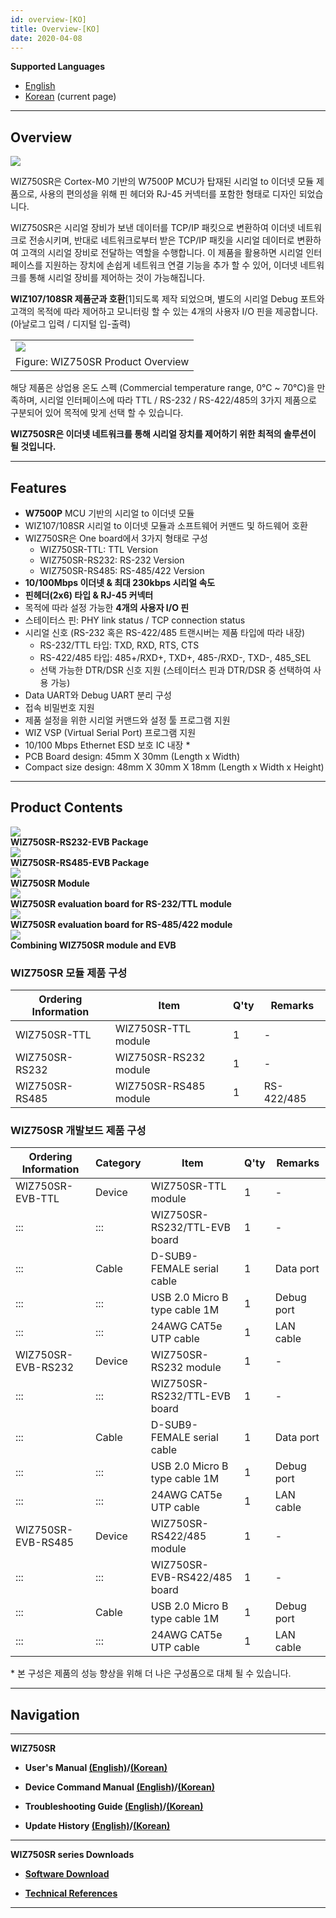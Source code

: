 ```yaml
---
id: overview-[KO]
title: Overview-[KO]
date: 2020-04-08
---
```


**Supported Languages**  
  * [English](overview-[EN])  
  * [Korean](overview-[KO]) (current page)

-----

## Overview

![](/img/products/wiz750sr/overview/wiz750sr_simple_product_overview_v2.png)

WIZ750SR은 Cortex-M0 기반의 W7500P MCU가 탑재된 시리얼 to 이더넷 모듈 제품으로, 사용의 편의성을 위해
핀 헤더와 RJ-45 커넥터를 포함한 형태로 디자인 되었습니다.

WIZ750SR은 시리얼 장비가 보낸 데이터를 TCP/IP 패킷으로 변환하여 이더넷 네트워크로 전송시키며, 반대로 네트워크로부터
받은 TCP/IP 패킷을 시리얼 데이터로 변환하여 고객의 시리얼 장비로 전달하는 역할을 수행합니다. 이 제품을 활용하면 시리얼
인터페이스를 지원하는 장치에 손쉽게 네트워크 연결 기능을 추가 할 수 있어, 이더넷 네트워크를 통해 시리얼 장비를 제어하는 것이
가능해집니다.

**WIZ107/108SR 제품군과 호환**\[1\]되도록 제작 되었으며, 별도의 시리얼 Debug 포트와 고객의 목적에 따라
제어하고 모니터링 할 수 있는 4개의 사용자 I/O 핀을 제공합니다. (아날로그 입력 / 디지털 입-출력)

|                                                                |
| -------------------------------------------------------------- |
| ![](/img/products/wiz750sr/overview/wiz750sr_product_overview.png) |
| Figure: WIZ750SR Product Overview                              |

해당 제품은 상업용 온도 스펙 (Commercial temperature range, 0℃ \~ 70℃)을 만족하며, 시리얼
인터페이스에 따라 TTL / RS-232 / RS-422/485의 3가지 제품으로 구분되어 있어 목적에 맞게 선택 할
수 있습니다.

**WIZ750SR은 이더넷 네트워크를 통해 시리얼 장치를 제어하기 위한 최적의 솔루션이 될 것입니다.**

-----

## Features

  - **W7500P** MCU 기반의 시리얼 to 이더넷 모듈
  - WIZ107/108SR 시리얼 to 이더넷 모듈과 소프트웨어 커맨드 및 하드웨어 호환
  - WIZ750SR은 One board에서 3가지 형태로 구성
      - WIZ750SR-TTL: TTL Version
      - WIZ750SR-RS232: RS-232 Version
      - WIZ750SR-RS485: RS-485/422 Version 
  - **10/100Mbps 이더넷 & 최대 230kbps 시리얼 속도**
  - **핀헤더(2x6) 타입 & RJ-45 커넥터**
  - 목적에 따라 설정 가능한 **4개의 사용자 I/O 핀**
  - 스테이터스 핀: PHY link status / TCP connection status
  - 시리얼 신호 (RS-232 혹은 RS-422/485 트랜시버는 제품 타입에 따라 내장)
      - RS-232/TTL 타입: TXD, RXD, RTS, CTS
      - RS-422/485 타입: 485+/RXD+, TXD+, 485-/RXD-, TXD-, 485\_SEL
      - 선택 가능한 DTR/DSR 신호 지원 (스테이터스 핀과 DTR/DSR 중 선택하여 사용 가능)
  - Data UART와 Debug UART 분리 구성
  - 접속 비밀번호 지원
  - 제품 설정을 위한 시리얼 커맨드와 설정 툴 프로그램 지원
  - WIZ VSP (Virtual Serial Port) 프로그램 지원
  - 10/100 Mbps Ethernet ESD 보호 IC 내장 \* 
  - PCB Board design: 45mm X 30mm (Length x Width)
  - Compact size design: 48mm X 30mm X 18mm (Length x Width x Height) 

-----

## Product Contents

![](/img/products/wiz750sr/wiz750sr-ttl-evb_package_1024x858.jpg)  
**WIZ750SR-RS232-EVB Package**  
![](/img/products/wiz750sr/wiz750sr-rs485-evb_package_1024x893.jpg)  
**WIZ750SR-RS485-EVB Package**  
![](/img/products/wiz750sr/wiz750sr_rev1.0_main_1024x693.png)  
**WIZ750SR Module**  
![](/img/products/wiz750sr/wiz750sr-ttl-evb_1024x683.png)  
**WIZ750SR evaluation board for RS-232/TTL module**  
![](/img/products/wiz750sr/wiz750sr-rs485-evb_1024x683.png)  
**WIZ750SR evaluation board for RS-485/422 module**  
![](/img/products/wiz750sr/wiz750sr-ttl-evb_2_1024x816.png)  
**Combining WIZ750SR module and EVB**  
### WIZ750SR 모듈 제품 구성

| Ordering Information | Item                  | Q'ty | Remarks    |
| -------------------- | --------------------- | ---- | ---------- |
| WIZ750SR-TTL         | WIZ750SR-TTL module   | 1    | \-         |
| WIZ750SR-RS232       | WIZ750SR-RS232 module | 1    | \-         |
| WIZ750SR-RS485       | WIZ750SR-RS485 module | 1    | RS-422/485 |


### WIZ750SR 개발보드 제품 구성

| Ordering Information | Category | Item                          | Q'ty | Remarks    |
| -------------------- | -------- | ----------------------------- | ---- | ---------- |
| WIZ750SR-EVB-TTL     | Device   | WIZ750SR-TTL module           | 1    | \-         |
| :::                  | :::      | WIZ750SR-RS232/TTL-EVB board  | 1    | \-         |
| :::                  | Cable    | D-SUB9-FEMALE serial cable    | 1    | Data port  |
| :::                  | :::      | USB 2.0 Micro B type cable 1M | 1    | Debug port |
| :::                  | :::      | 24AWG CAT5e UTP cable         | 1    | LAN cable  |
| WIZ750SR-EVB-RS232   | Device   | WIZ750SR-RS232 module         | 1    | \-         |
| :::                  | :::      | WIZ750SR-RS232/TTL-EVB board  | 1    | \-         |
| :::                  | Cable    | D-SUB9-FEMALE serial cable    | 1    | Data port  |
| :::                  | :::      | USB 2.0 Micro B type cable 1M | 1    | Debug port |
| :::                  | :::      | 24AWG CAT5e UTP cable         | 1    | LAN cable  |
| WIZ750SR-EVB-RS485   | Device   | WIZ750SR-RS422/485 module     | 1    | \-         |
| :::                  | :::      | WIZ750SR-EVB-RS422/485 board  | 1    | \-         |
| :::                  | Cable    | USB 2.0 Micro B type cable 1M | 1    | Debug port |
| :::                  | :::      | 24AWG CAT5e UTP cable         | 1    | LAN cable  |

\* 본 구성은 제품의 성능 향상을 위해 더 나은 구성품으로 대체 될 수 있습니다.

-----

## Navigation

-----

 **WIZ750SR** 

  - **User's Manual [(English)](users_manual-[EN])/[(Korean)](users_manual-[KO])** 
  
  - **Device Command Manual [(English)](Command_Manual-[EN])/[(Korean)](Command_Manual-[KO])**
  
  - **Troubleshooting Guide [(English)](Trouble_Shooting-[EN])/[(Korean)](Trouble_Shooting-[KO])**
  
  - **Update History [(English)](Series_Update_History-[EN])/[(Korean)](Series_Update_History-[KO])**
  
-----

**WIZ750SR series Downloads** 

  - **[Software Download](Download)**

  - **[Technical References](Technical_References)**

-----